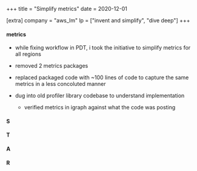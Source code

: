 +++
title = "Simplify metrics"
date = 2020-12-01

[extra]
company = "aws_lm"
lp = ["invent and simplify", "dive deep"]
+++

#### metrics
- while fixing workflow in PDT, i took the initiative to simplify metrics for all regions
- removed 2 metrics packages
- replaced packaged code with ~100 lines of code to capture the same metrics in a less concoluted manner

- dug into old profiler library codebase to understand implementation
  - verified metrics in igraph against what the code was posting

#### S

#### T

#### A

#### R

